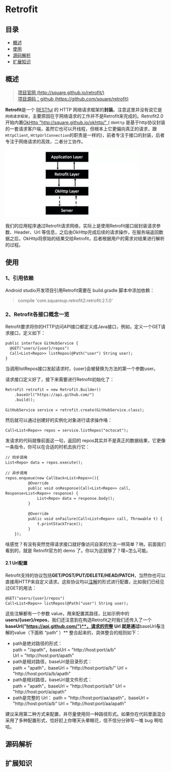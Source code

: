 # Retrofit 

## 目录

+ [概述](#0)
+ [使用](#1)
+ [源码解析](#2)
+ [扩展知识](#3)


<h2 id="0"> 概述 </h2>

> [项目官网 (http://square.github.io/retrofit/)](http://square.github.io/retrofit/)               
  [项目源码：github (https://github.com/square/retrofit)](https://github.com/square/retrofit)

**Retrofit**是一个 [RESTful](http://baike.baidu.com/link?url=diNiB-Mag1_w58m9Ygv1Q_exrnWeIwysrGakOZpcB1gnhiNfqhX-5zUgM6r4lsU2eilk7J7Qcg7EJdXp7K2M8K "RESTful百度百科") 的 HTTP 网络请求框架的**封装**。注意这里并没有说它是`网络请求框架`，主要原因在于网络请求的工作并不是Retrofit来完成的。Retrofit2.0 开始内置[OkHttp "http://square.github.io/okhttp/" ](http://square.github.io/okhttp/)( `OkHttp` 是基于http协议封装的一套请求客户端，虽然它也可以开线程，但根本上它更偏向真正的请求，跟`HttpClient`, `HttpUrlConnection`的职责是一样的)，前者专注于接口的封装，后者专注于网络请求的高效，二者分工协作。

![Retrofit架构图](pictures/pic1.jpg)

我们的应用程序通过Retrofit请求网络，实际上是使用Retrofit接口层封装请求参数、Header、Url 等信息，之后由OkHttp完成后续的请求操作，在服务端返回数据之后，OkHttp将原始的结果交给Retrofit，后者根据用户的需求对结果进行解析的过程。


<h2 id="1"> 使用 </h2>

### 1、引用依赖
Android studio开发项目引用Retrofit需要在 build.gradle 脚本中添加依赖：
> compile 'com.squareup.retrofit2:retrofit:2.1.0'

### 2、Retrofit各接口概念一览

Retrofit要求将你的HTTP访问API接口都定义成Java接口，例如，定义一个GET请求接口，定义如下：
```
public interface GitHubService {
  @GET("users/{user}/repos")
  Call<List<Repo>> listRepos(@Path("user") String user);
}
```
当调用listRepos接口发起请求时，{user}会被替换为方法的第一个参数user。

请求接口定义好了，接下来需要进行Retrofit初始化了：
```
Retrofit retrofit = new Retrofit.Builder()
    .baseUrl("https://api.github.com/")
    .build();

GitHubService service = retrofit.create(GitHubService.class);
```

然后就可以通过创建好的实例化对象进行请求操作咯：
```
Call<List<Repo>> repos = service.listRepos("octocat");
```

发请求的代码就像前面这一句，返回的 repos其实并不是真正的数据结果，它更像一条指令，你可以在合适的时机去执行它：
```
// 同步调用
List<Repo> data = repos.execute();

// 异步调用
repos.enqueue(new Callback<List<Repo>>(){
          @Override
          public void onResponse(Call<List<Repo>> call, Response<List<Repo>> response) {
              List<Repo> data = response.body();
          }
          
          @Override
          public void onFailure(Call<List<Repo>> call, Throwable t) {
              t.printStackTrace();
          }
    });
```
啥感觉？有没有突然觉得请求接口就好像访问自家的方法一样简单？呐，前面我们看到的，就是 Retrofit官方的 demo 了。你以为这就够了？噗~怎么可能。

#### 2.1 Url配置

Retrofit支持的协议包括**GET/POST/PUT/DELETE/HEAD/PATCH**，当然你也可以直接用HTTP来自定义请求。这些协议均以[注解]("http://baike.baidu.com/link?url=sA6pIs6zkD6FWOSnN_AlYauX0OXcCRhN0Nk22G3BrmckOralM9jSOKKKgboKv1gUFA339BnCkh6ikBGZPXkWYa" "注解百度百科")的形式进行配置，比如我们已经见过GET的用法：
```
@GET("users/{user}/repos")
Call<List<Repo>> listRepos(@Path("user") String user);
```
这些注解都有一个参数 value，用来配置其路径，比如示例中的 **users/{user}/repos**，我们还注意到在构造Retrofit之时我们还传入了一个**baseUrl("https://api.github.com/")**，请求的完整 Url 就是通过**baseUrl**与**注解的value（下面称 “path“ ）** 整合起来的，具体整合的规则如下：
* path是绝对路径的形式：  
  path = "/apath"，baseUrl = "http://host:port/a/b"     
  Url = "http://host:port/apath"
* path是相对路径，baseUrl是目录形式：              
  path = "apath"，baseUrl = "http://host:port/a/b/"
  Url = "http://host:port/a/b/apath"
* path是相对路径，baseUrl是文件形式：     
  path = "apath"，baseUrl = "http://host:port/a/b"
  Url = "http://host:port/a/apath"
* path是完整的 Url：
  path = "http://host:port/aa/apath"，baseUrl = "http://host:port/a/b"
  Url = "http://host:port/aa/apath"

建议采用第二种方式来配置，并尽量使用同一种路径形式。如果你在代码里面混合采用了多种配置形式，恰好赶上你哪天头晕眼花，信不信分分钟写一堆 bug 啊哈哈。





<h2 id="2"> 源码解析 </h2>

<h2 id="3"> 扩展知识 </h2>
